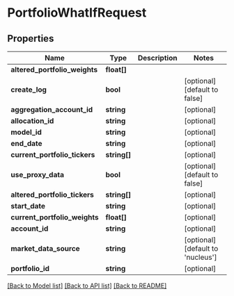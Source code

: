 # PortfolioWhatIfRequest

## Properties
Name | Type | Description | Notes
------------ | ------------- | ------------- | -------------
**altered_portfolio_weights** | **float[]** |  | 
**create_log** | **bool** |  | [optional] [default to false]
**aggregation_account_id** | **string** |  | [optional] 
**allocation_id** | **string** |  | [optional] 
**model_id** | **string** |  | [optional] 
**end_date** | **string** |  | [optional] 
**current_portfolio_tickers** | **string[]** |  | [optional] 
**use_proxy_data** | **bool** |  | [optional] [default to false]
**altered_portfolio_tickers** | **string[]** |  | [optional] 
**start_date** | **string** |  | [optional] 
**current_portfolio_weights** | **float[]** |  | [optional] 
**account_id** | **string** |  | [optional] 
**market_data_source** | **string** |  | [optional] [default to 'nucleus']
**portfolio_id** | **string** |  | [optional] 

[[Back to Model list]](../README.md#documentation-for-models) [[Back to API list]](../README.md#documentation-for-api-endpoints) [[Back to README]](../README.md)


